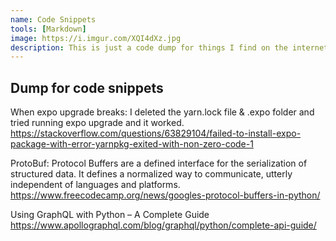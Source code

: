 ```yaml
---
name: Code Snippets
tools: [Markdown]
image: https://i.imgur.com/XQI4dXz.jpg
description: This is just a code dump for things I find on the internet, and that I research.
---
```


## Dump for code snippets

When expo upgrade breaks: I deleted the yarn.lock file & .expo folder and tried running expo upgrade and it worked.
<https://stackoverflow.com/questions/63829104/failed-to-install-expo-package-with-error-yarnpkg-exited-with-non-zero-code-1>

ProtoBuf: Protocol Buffers are a defined interface for the serialization of structured data. It defines a normalized way to communicate, utterly independent of languages and platforms. https://www.freecodecamp.org/news/googles-protocol-buffers-in-python/

Using GraphQL with Python – A Complete Guide
https://www.apollographql.com/blog/graphql/python/complete-api-guide/

